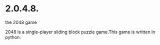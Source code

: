 # 2.0.4.8.
the 2048 game

2048 is a single-player sliding block puzzle game.This game is written in python.

